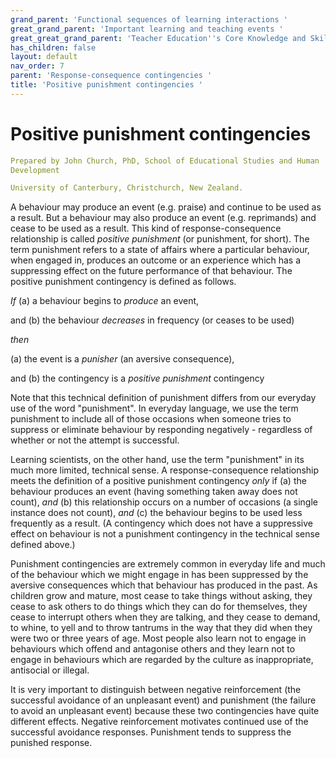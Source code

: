 ```yaml
---
grand_parent: 'Functional sequences of learning interactions '
great_grand_parent: 'Important learning and teaching events '
great_great_grand_parent: 'Teacher Education''s Core Knowledge and Skills.'
has_children: false
layout: default
nav_order: 7
parent: 'Response-consequence contingencies '
title: 'Positive punishment contingencies '
---
```

# Positive punishment contingencies


```yaml
Prepared by John Church, PhD, School of Educational Studies and Human
Development

University of Canterbury, Christchurch, New Zealand.
```


A behaviour may produce an event (e.g. praise) and continue to be used
as a result. But a behaviour may also produce an event (e.g. reprimands)
and cease to be used as a result. This kind of response-consequence
relationship is called *positive punishment* (or punishment, for short).
The term punishment refers to a state of affairs where a particular
behaviour, when engaged in, produces an outcome or an experience which
has a suppressing effect on the future performance of that behaviour.
The positive punishment contingency is defined as follows.

*If* (a) a behaviour begins to *produce* an event,

and (b) the behaviour *decreases* in frequency (or ceases to be used)

*then*

\(a\) the event is a *punisher* (an aversive consequence),

and (b) the contingency is a *positive punishment* contingency

Note that this technical definition of punishment differs from our
everyday use of the word "punishment". In everyday language, we use the
term punishment to include all of those occasions when someone tries to
suppress or eliminate behaviour by responding negatively - regardless of
whether or not the attempt is successful.

Learning scientists, on the other hand, use the term "punishment" in its
much more limited, technical sense. A response-consequence relationship
meets the definition of a positive punishment contingency *only* if (a)
the behaviour produces an event (having something taken away does not
count), *and* (b) this relationship occurs on a number of occasions (a
single instance does not count), *and* (c) the behaviour begins to be
used less frequently as a result. (A contingency which does not have a
suppressive effect on behaviour is not a punishment contingency in the
technical sense defined above.)

Punishment contingencies are extremely common in everyday life and much
of the behaviour which we might engage in has been suppressed by the
aversive consequences which that behaviour has produced in the past. As
children grow and mature, most cease to take things without asking, they
cease to ask others to do things which they can do for themselves, they
cease to interrupt others when they are talking, and they cease to
demand, to whine, to yell and to throw tantrums in the way that they did
when they were two or three years of age. Most people also learn not to
engage in behaviours which offend and antagonise others and they learn
not to engage in behaviours which are regarded by the culture as
inappropriate, antisocial or illegal.

It is very important to distinguish between negative reinforcement (the
successful avoidance of an unpleasant event) and punishment (the failure
to avoid an unpleasant event) because these two contingencies have quite
different effects. Negative reinforcement motivates continued use of the
successful avoidance responses. Punishment tends to suppress the
punished response.
